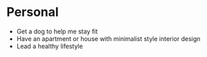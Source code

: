 # Personal

- Get a dog to help me stay fit
- Have an apartment or house with minimalist style interior design
- Lead a healthy lifestyle